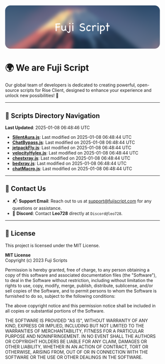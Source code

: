 ![Banner](.github/b.webp)

# 🌍 **We are Fuji Script**

Our global team of developers is dedicated to creating powerful, open-source scripts for Rise Client, designed to enhance your experience and unlock new possibilities! 🌟

---
<!-- SCRIPTS_NAVIGATION_START -->
## 📂 **Scripts Directory Navigation**

**Last Updated**: 2025-01-08 06:48:46 UTC

- **[SilentAura.js](scripts/SilentAura.js)**: Last modified on 2025-01-08 06:48:44 UTC
- **[ChatBypass.js](scripts/ChatBypass.js)**: Last modified on 2025-01-08 06:48:44 UTC
- **[jetpackFly.js](scripts/jetpackFly.js)**: Last modified on 2025-01-08 06:48:44 UTC
- **[velocityHylex.js](scripts/velocityHylex.js)**: Last modified on 2025-01-08 06:48:44 UTC
- **[chestxray.js](scripts/chestxray.js)**: Last modified on 2025-01-08 06:48:44 UTC
- **[bedxray.js](scripts/bedxray.js)**: Last modified on 2025-01-08 06:48:44 UTC
- **[chatMacro.js](scripts/chatMacro.js)**: Last modified on 2025-01-08 06:48:44 UTC

<!-- SCRIPTS_NAVIGATION_END -->

---

## 💬 **Contact Us**  
- 📬 **Support Email**: Reach out to us at [support@fujiscript.com](mailto:support@fujiscript.com) for any questions or assistance.  
- 💬 **Discord**: Contact **Leo728** directly at `Discord@leo728`.

---

## 📜 **License**

This project is licensed under the MIT License.  

**MIT License**  
Copyright (c) 2023 Fuji Scripts  

Permission is hereby granted, free of charge, to any person obtaining a copy of this software and associated documentation files (the "Software"), to deal in the Software without restriction, including without limitation the rights to use, copy, modify, merge, publish, distribute, sublicense, and/or sell copies of the Software, and to permit persons to whom the Software is furnished to do so, subject to the following conditions:  

The above copyright notice and this permission notice shall be included in all copies or substantial portions of the Software.  

THE SOFTWARE IS PROVIDED "AS IS", WITHOUT WARRANTY OF ANY KIND, EXPRESS OR IMPLIED, INCLUDING BUT NOT LIMITED TO THE WARRANTIES OF MERCHANTABILITY, FITNESS FOR A PARTICULAR PURPOSE AND NONINFRINGEMENT. IN NO EVENT SHALL THE AUTHORS OR COPYRIGHT HOLDERS BE LIABLE FOR ANY CLAIM, DAMAGES OR OTHER LIABILITY, WHETHER IN AN ACTION OF CONTRACT, TORT OR OTHERWISE, ARISING FROM, OUT OF OR IN CONNECTION WITH THE SOFTWARE OR THE USE OR OTHER DEALINGS IN THE SOFTWARE.  
